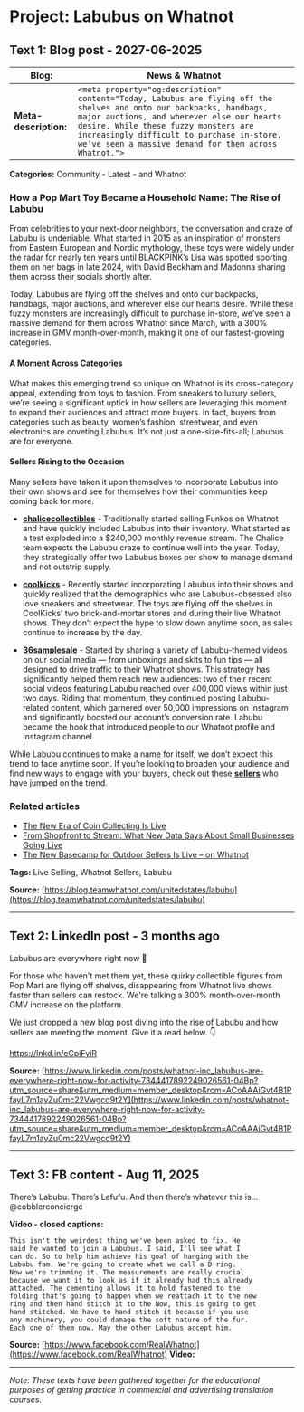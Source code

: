 

# Project: Labubus on Whatnot

## Text 1: Blog post - 2027-06-2025

| **Blog:** | News & Whatnot |
| --------- | -------------- |
| **Meta-description:** | `<meta property="og:description" content="Today, Labubus are flying off the shelves and onto our backpacks, handbags, major auctions, and wherever else our hearts desire. While these fuzzy monsters are increasingly difficult to purchase in-store, we’ve seen a massive demand for them across Whatnot.">` |

**Categories:** Community - Latest - and Whatnot
### How a Pop Mart Toy Became a Household Name: The Rise of Labubu

From celebrities to your next-door neighbors, the conversation and craze of Labubu is undeniable. What started in 2015 as an inspiration of monsters from Eastern European and Nordic mythology, these toys were widely under the radar for nearly ten years until BLACKPINK’s Lisa was spotted sporting them on her bags in late 2024, with David Beckham and Madonna sharing them across their socials shortly after. 

Today, Labubus are flying off the shelves and onto our backpacks, handbags, major auctions, and wherever else our hearts desire. While these fuzzy monsters are increasingly difficult to purchase in-store, we’ve seen a massive demand for them across Whatnot since March, with a 300% increase in GMV month-over-month, making it one of our fastest-growing categories.

#### A Moment Across Categories

What makes this emerging trend so unique on Whatnot is its cross-category appeal, extending from toys to fashion. From sneakers to luxury sellers, we’re seeing a significant uptick in how sellers are leveraging this moment to expand their audiences and attract more buyers. In fact, buyers from categories such as beauty, women’s fashion, streetwear, and even electronics are coveting Labubus. It’s not just a one-size-fits-all; Labubus are for everyone.

#### Sellers Rising to the Occasion

Many sellers have taken it upon themselves to incorporate Labubus into their own shows and see for themselves how their communities keep coming back for more. 

- **[chalicecollectibles](https://www.whatnot.com/user/chalicecollectibles?srsltid=AfmBOoo0P3FTBMq_wuu7ff1wUIEUYH20W-WH0BuwyZbZUkGq3jXXzpNM)** - Traditionally started selling Funkos on Whatnot and have quickly included Labubus into their inventory. What started as a test exploded into a $240,000 monthly revenue stream. The Chalice team expects the Labubu craze to continue well into the year. Today, they strategically offer two Labubus boxes per show to manage demand and not outstrip supply.

- **[coolkicks](https://www.whatnot.com/user/coolkicks)** - Recently started incorporating Labubus into their shows and quickly realized that the demographics who are Labubus-obsessed also love sneakers and streetwear. The toys are flying off the shelves in CoolKicks’ two brick-and-mortar stores and during their live Whatnot shows. They don’t expect the hype to slow down anytime soon, as sales continue to increase by the day. 

- **[36samplesale](https://www.whatnot.com/user/36samplesale?referringSource=autocomplete)** - Started by sharing a variety of Labubu-themed videos on our social media — from unboxings and skits to fun tips — all designed to drive traffic to their Whatnot shows. This strategy has significantly helped them reach new audiences: two of their recent social videos featuring Labubu reached over 400,000 views within just two days. Riding that momentum, they continued posting Labubu-related content, which garnered over 50,000 impressions on Instagram and significantly boosted our account’s conversion rate. Labubu became the hook that introduced people to our Whatnot profile and Instagram channel.

While Labubu continues to make a name for itself, we don’t expect this trend to fade anytime soon. If you’re looking to broaden your audience and find new ways to engage with your buyers, check out these **[sellers](https://www.whatnot.com/search?query=labubu&searchVertical=LIVESTREAM&referringSource=autocomplete)** who have jumped on the trend.

### Related articles
- [The New Era of Coin Collecting Is Live](https://blog.teamwhatnot.com/unitedstates/coinscategory)
- [From Shopfront to Stream: What New Data Says About Small Businesses Going Live](https://blog.teamwhatnot.com/unitedstates/smallbusinesslive)
- [The New Basecamp for Outdoor Sellers Is Live – on Whatnot](https://blog.teamwhatnot.com/unitedstates/outdoor)

**Tags:**  Live Selling, Whatnot Sellers, Labubu

**Source:** [https://blog.teamwhatnot.com/unitedstates/labubu](https://blog.teamwhatnot.com/unitedstates/labubu)

---

## Text 2: LinkedIn post - 3 months ago

Labubus are everywhere right now 👀

For those who haven't met them yet, these quirky collectible figures from Pop Mart are flying off shelves, disappearing from Whatnot live shows faster than sellers can restock. We're talking a 300% month-over-month GMV increase on the platform.

We just dropped a new blog post diving into the rise of Labubu and how sellers are meeting the moment. Give it a read below. 👇

https://lnkd.in/eCpiFyiR

**Source:** [https://www.linkedin.com/posts/whatnot-inc_labubus-are-everywhere-right-now-for-activity-7344417892249026561-04Bp?utm_source=share&utm_medium=member_desktop&rcm=ACoAAAiGvt4B1PfayL7m1ayZu0mc22Vwgcd9t2Y](https://www.linkedin.com/posts/whatnot-inc_labubus-are-everywhere-right-now-for-activity-7344417892249026561-04Bp?utm_source=share&utm_medium=member_desktop&rcm=ACoAAAiGvt4B1PfayL7m1ayZu0mc22Vwgcd9t2Y)

---

## Text 3: FB content - Aug 11, 2025

There’s Labubu. There’s Lafufu. And then there’s whatever this is... @cobblerconcierge

**Video - closed captions:**

```
This isn't the weirdest thing we've been asked to fix. He
said he wanted to join a Labubus. I said, I'll see what I
can do. So to help him achieve his goal of hanging with the
Labubu fam. We're going to create what we call a D ring.
Now we're trimming it. The measurements are really crucial
because we want it to look as if it already had this already
attached. The cementing allows it to hold fastened to the
folding that's going to happen when we reattach it to the new
ring and then hand stitch it to the Now, this is going to get
hand stitched. We have to hand stitch it because if you use
any machinery, you could damage the soft nature of the fur.
Each one of them now. May the other Labubus accept him.
```

**Source:** [https://www.facebook.com/RealWhatnot](https://www.facebook.com/RealWhatnot)
**Video:**

---

*Note: These texts have been gathered together for the educational purposes of getting practice in commercial and advertising translation courses.*
